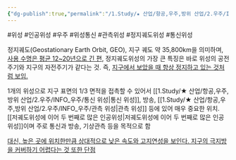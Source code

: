 ```yaml
---
{"dg-publish":true,"permalink":"/1.Study/★ 산업/항공,우주,방위 산업/2.우주/INFO_우주/정지궤도 위성/","created":"2024-11-14T18:07:06.357+09:00","updated":"2025-06-26T17:14:50.559+09:00"}
---
```


#위성 #인공위성 #우주 #위성통신 #관측위성 #정지궤도위성 #통신위성 


정지궤도(Geostationary Earth Orbit, GEO), 지구 궤도 약 35,800km을 의미하며, [사용 수명은 평균 12~20년으로 긴 편](★%2011.7_국내%20우주%20발사체%20제조시장%20분석.pdf#page=34&selection=133,0,266,2&color=yellow), 정지궤도위성의 가장 큰 특징은 바로 위성의 공전주기와 지구의 자전주기가 같다는 것. 즉, [지구에서 보았을 때 항상 정지하고 있는 것처럼 보임.](★%2011.7_국내%20우주%20발사체%20제조시장%20분석.pdf#page=34&selection=270,0,330,1&color=yellow)

1개의 위성으로 지구 표면의 1/3 면적을 접촉할 수 있어서 [[1.Study/★ 산업/항공,우주,방위 산업/2.우주/INFO_우주/통신 위성\|통신 위성]], 방송, [[1.Study/★ 산업/항공,우주,방위 산업/2.우주/INFO_우주/관측 위성\|관측 위성]] 등에 있어 매우 중요한 위치. [[저궤도위성에 이어 두 번째로 많은 인공위성\|저궤도위성에 이어 두 번째로 많은 인공위성]]이며 주로 통신과 방송, 기상관측 등을 목적으로 함

[대신, 높은 곳에 위치한만큼 상대적으로 낮은 속도와 고지연성을 보인다. 지구의 극지방을 커버하기 어렵다는 것 또한 단점](★%201.17_이미%20불붙은%20도화선.pdf#page=19&selection=291,0,341,2&color=yellow)